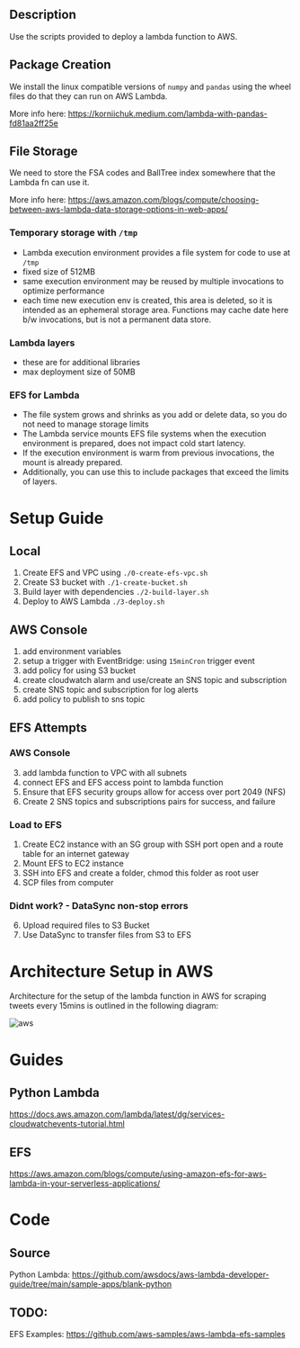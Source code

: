 ## Description

Use the scripts provided to deploy a lambda function to AWS.

## Package Creation

We install the linux compatible versions of `numpy` and `pandas` using the wheel files do that they can run on AWS Lambda.

More info here: https://korniichuk.medium.com/lambda-with-pandas-fd81aa2ff25e

## File Storage

We need to store the FSA codes and BallTree index somewhere that the Lambda fn can use it.

More info here: https://aws.amazon.com/blogs/compute/choosing-between-aws-lambda-data-storage-options-in-web-apps/

### Temporary storage with `/tmp`

- Lambda execution environment provides a file system for code to use at `/tmp`
- fixed size of 512MB
- same execution environment may be reused by multiple invocations to optimize performance
- each time new execution env is created, this area is deleted, so it is intended as an ephemeral storage area. Functions may cache date here b/w invocations, but is not a permanent data store.

### Lambda layers

- these are for additional libraries
- max deployment size of 50MB

### EFS for Lambda

- The file system grows and shrinks as you add or delete data, so you do not need to manage storage limits
- The Lambda service mounts EFS file systems when the execution environment is prepared, does not impact cold start latency.
- If the execution environment is warm from previous invocations, the mount is already prepared.
- Additionally, you can use this to include packages that exceed the limits of layers.

# Setup Guide

## Local

1. Create EFS and VPC using `./0-create-efs-vpc.sh`
2. Create S3 bucket with `./1-create-bucket.sh`
3. Build layer with dependencies `./2-build-layer.sh`
4. Deploy to AWS Lambda `./3-deploy.sh`

## AWS Console

1. add environment variables
2. setup a trigger with EventBridge: using `15minCron` trigger event
3. add policy for using S3 bucket
4. create cloudwatch alarm and use/create an SNS topic and subscription
5. create SNS topic and subscription for log alerts
6. add policy to publish to sns topic

## EFS Attempts

### AWS Console

3. add lambda function to VPC with all subnets
4. connect EFS and EFS access point to lambda function
5. Ensure that EFS security groups allow for access over port 2049 (NFS)
6. Create 2 SNS topics and subscriptions pairs for success, and failure

### Load to EFS

1. Create EC2 instance with an SG group with SSH port open and a route table for an internet gateway
2. Mount EFS to EC2 instance
3. SSH into EFS and create a folder, chmod this folder as root user
4. SCP files from computer

### Didnt work? - DataSync non-stop errors

6. Upload required files to S3 Bucket
7. Use DataSync to transfer files from S3 to EFS

# Architecture Setup in AWS

Architecture for the setup of the lambda function in AWS for scraping tweets every 15mins is outlined in the following diagram:

![aws](/diagram/aws.png)

# Guides

## Python Lambda

https://docs.aws.amazon.com/lambda/latest/dg/services-cloudwatchevents-tutorial.html

## EFS

https://aws.amazon.com/blogs/compute/using-amazon-efs-for-aws-lambda-in-your-serverless-applications/

# Code

## Source

Python Lambda: https://github.com/awsdocs/aws-lambda-developer-guide/tree/main/sample-apps/blank-python

## TODO:

EFS Examples: https://github.com/aws-samples/aws-lambda-efs-samples
